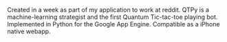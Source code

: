 Created in a week as part of my application to work at reddit.  QTPy is a
machine-learning strategist and the first Quantum Tic-tac-toe playing bot.
Implemented in Python for the Google App Engine.  Compatible as a iPhone
native webapp.
